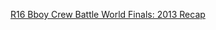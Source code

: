 ---
layout: post
wordpress_id: 1640
wordpress_url: http://noesbueno.com/archives/1640
date: '2013-08-20 10:28:43 -0500'
date_gmt: '2013-08-20 15:28:43 -0500'
body: |
  <p><a href="http://www.thehighdefinite.com/2013/08/r16-bboy-crew-battle-world-finals-2013-recap/">R16 Bboy Crew Battle World Finals: 2013 Recap</a></p>
---